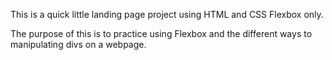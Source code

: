 This is a quick little landing page project using HTML and CSS Flexbox only. 

The purpose of this is to practice using Flexbox and the different ways to manipulating divs on a webpage.